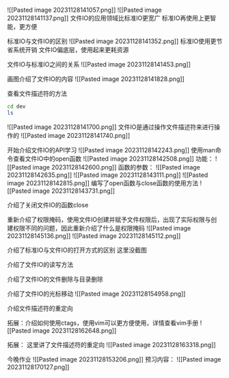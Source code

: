 ![[Pasted image 20231128141057.png]]
![[Pasted image 20231128141137.png]]
文件IO的应用领域比标准IO更宽广
标准IO再使用上更智能，更方便

标准IO与文件IO的区别
![[Pasted image 20231128141352.png]]
标准IO使用更节省系统开销
文件IO偏底层，使用起来更耗资源

文件IO与标准IO之间的关系
![[Pasted image 20231128141453.png]]

画图介绍了文件IO的内容
![[Pasted image 20231128141828.png]]

查看文件描述符的方法
```sh
cd dev
ls
```

![[Pasted image 20231128141700.png]]
文件IO是通过操作文件描述符来进行操作的
![[Pasted image 20231128141740.png]]

开始介绍文件IO的API学习
![[Pasted image 20231128142243.png]]
使用man命令查看文件IO中的open函数
![[Pasted image 20231128142508.png]]
功能：
![[Pasted image 20231128142600.png]]
函数的参数：
![[Pasted image 20231128142635.png]]
![[Pasted image 20231128143111.png]]
![[Pasted image 20231128142815.png]]
编写了open函数与close函数的使用方法
![[Pasted image 20231128143731.png]]

介绍了关闭文件IO的函数close


重新介绍了权限掩码，使用文件IO创建并赋予文件权限后，出现了实际权限与创建权限不同的问题，因此重新介绍了什么是权限掩码
![[Pasted image 20231128145136.png]]
![[Pasted image 20231128145112.png]]

介绍了标准IO与文件IO的打开方式的区别
这里没截图

介绍了文件IO的读写方法

介绍了文件IO的文件删除与目录删除

介绍了文件IO的光标移动
![[Pasted image 20231128154958.png]]

介绍文件描述符的重定向

拓展：介绍如何使用ctags，使用vim可以更方便使用，详情查看vim手册
![[Pasted image 20231128162648.png]]

拓展：
这里讲了文件描述符的重定向
![[Pasted image 20231128163318.png]]



今晚作业
![[Pasted image 20231128153206.png]]
预习内容：
![[Pasted image 20231128170127.png]]
